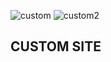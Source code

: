 ![custom](https://user-images.githubusercontent.com/59151948/116963810-73c4ec00-acdc-11eb-8332-4b959ad5cd5f.png)
![custom2](https://user-images.githubusercontent.com/59151948/116963812-758eaf80-acdc-11eb-8377-6d304d6879a8.png)


## CUSTOM SITE
